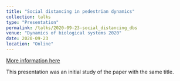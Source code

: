 ```yaml
---
title: "Social distancing in pedestrian dynamics"
collection: talks
type: "Presentation"
permalink: /talks/2020-09-23-social_distancing_dbs
venue: "Dynamics of biological systems 2020"
date: 2020-09-23
location: "Online"
---
```


[More information here](https://indico.cern.ch/event/943962/contributions/4022755/)

This presentation was an initial study of the paper with the same title.
